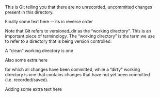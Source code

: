 This is Git telling you that there are no unrecorded, uncommitted changes present in this directory.

Finally some text here -- its in reverse order

 Note that Git refers to versioned_dir as the “working directory”. This is an important piece of terminology. The “working directory” is the term we use to refer to a directory that is being version controlled.

A “clean” working directory is one

Also some extra here

 for which all changes have been committed, while a “dirty” working directory is one that contains changes that have not yet been committed (i.e. recorded/saved).


Adding some extra text here
